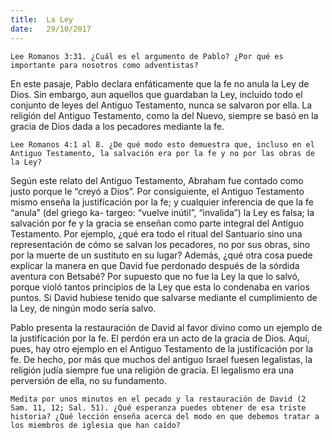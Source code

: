 ```yaml
---
title:  La Ley
date:   29/10/2017
---
```


`Lee Romanos 3:31. ¿Cuál es el argumento de Pablo? ¿Por qué es importante para nosotros como adventistas?`

En este pasaje, Pablo declara enfáticamente que la fe no anula la Ley de Dios. Sin embargo, aun aquellos que guardaban la Ley, incluido todo el conjunto de leyes del Antiguo Testamento, nunca se salvaron por ella. La religión del Antiguo Testamento, como la del Nuevo, siempre se basó en la gracia de Dios dada a los pecadores mediante la fe.

`Lee Romanos 4:1 al 8. ¿De qué modo esto demuestra que, incluso en el Antiguo Testamento, la salvación era por la fe y no por las obras de la Ley?`

Según este relato del Antiguo Testamento, Abraham fue contado como justo porque le “creyó a Dios”. Por consiguiente, el Antiguo Testamento mismo enseña la justifícación por la fe; y cualquier inferencia de que la fe “anula” (del griego ka- targeo: “vuelve inútil”, “invalida”) la Ley es falsa; la salvación por fe y la gracia se enseñan como parte integral del Antiguo Testamento. Por ejemplo, ¿qué era todo el ritual del Santuario sino una representación de cómo se salvan los pecadores, no por sus obras, sino por la muerte de un sustituto en su lugar?
Además, ¿qué otra cosa puede explicar la manera en que David fue perdonado después de la sórdida aventura con Betsabé? Por supuesto que no fue la 
Ley la que lo salvó, porque violó tantos principios de la Ley que esta lo condenaba en varios puntos. Si David hubiese tenido que salvarse mediante el cumplimiento de la Ley, de ningún modo sería salvo.

Pablo presenta la restauración de David al favor divino como un ejemplo de la justifícación por la fe. El perdón era un acto de la gracia de Dios. Aquí, pues, hay otro ejemplo en el Antiguo Testamento de la justifícación por la fe. De hecho, por más que muchos del antiguo Israel fuesen legalistas, la religión judía siempre fue una religión de gracia. El legalismo era una perversión de ella, no su fundamento.

`Medita por unos minutos en el pecado y la restauración de David (2 Sam. 11, 12; Sal. 51). ¿Qué esperanza puedes obtener de esa triste historia? ¿Qué lección enseña acerca del modo en que debemos tratar a los miembros de iglesia que han caído?`